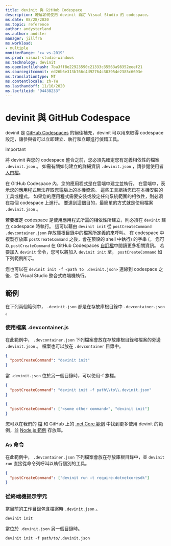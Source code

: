 ```yaml
---
title: devinit 與 GitHub Codespace
description: 瞭解如何使用 devinit 自訂 Visual Studio 的 codespace。
ms.date: 08/28/2020
ms.topic: reference
author: andysterland
ms.author: andster
manager: jillfra
ms.workload:
- multiple
monikerRange: '>= vs-2019'
ms.prod: visual-studio-windows
ms.technology: devinit
ms.openlocfilehash: 7ba3ff8e22923590c21333c35563a98352eeef21
ms.sourcegitcommit: ed26b6e313b766c4d92764c303954e2385c6693e
ms.translationtype: MT
ms.contentlocale: zh-TW
ms.lasthandoff: 11/10/2020
ms.locfileid: "94438233"
---
```

# <a name="devinit-and-github-codespaces"></a>devinit 與 GitHub Codespace

devinit 是 [GitHub Codespaces](https://github.com/features/codespaces) 的絕佳補充，devinit 可以用來取得 codespace 設定，讓參與者可以立即建立、執行和立即進行偵錯工具。

> [!IMPORTANT]
> 將 devinit 與您的 codespace 整合之前，您必須先確定您有定義相依性的檔案 `.devinit.json` 。 如需有關如何建立的詳細資訊 `.devinit.json` ，請參閱使用者 [入門檔](getting-started-with-devinit.md)。

在 GitHub Codespace 內，您的應用程式是在雲端中建立並執行。 在雲端中，表示您的應用程式無法存取您電腦上的本機資源。 這些工具組括您已在本機安裝的工具或程式。 如果您的應用程式需要安裝或設定任何系統範圍的相依性，則必須在每個 codespace 上進行。 要達到這個目的，最簡單的方式就是使用檔案 `.devinit.json` 。

若要確定 codespace 是使用應用程式所需的相依性所建立，則必須在 `devinit` 建立 codespace 時執行。 這可以藉由 `devinit init` 從 `postCreateCommand` `.devcontainer.json` 存放庫根目錄中的檔案所定義的來呼叫。 在 codespace 中複製存放庫 `postCreateCommand` 之後，會在預設的 shell 中執行) 的字串 (。 您可以 `postCreateCommand` 在 GitHub Codespaces [自訂檔](https://docs.github.com/github/developing-online-with-codespaces/configuring-codespaces-for-your-project)中閱讀更多相關資訊。 若要加入 `devinit` 命令，您可以將加入 `devinit init` 至， `postCreateCommand` 如下列範例所示。

您也可以在 `devinit init -f <path to .devinit.json>` 連線到 codespace 之後，從 Visual Studio 整合式終端機執行。

## <a name="examples"></a>範例

在下列兩個範例中， `.devinit.json` 都是在存放庫根目錄中 `.devcontainer.json` 。

### <a name="with-a-devcontainerjson-file"></a>使用檔案 .devcontainer.js

在此範例中， `.devcontainer.json` 下列檔案會放在存放庫根目錄和檔案的旁邊 `.devinit.json` 。 檔案也可以放在 `.devcontainer` 目錄中。

```json
{
  "postCreateCommand": "devinit init"
}
```

當 `.devinit.json` 位於另一個目錄時，可以使用-f 旗標。

```json
{
  "postCreateCommand": "devinit init -f path\\to\\.devinit.json"
}

```

```json
{
  "postCreateCommand": ["<some other command>", "devinit init"]
}
```

您可以在我們的 [檔](sample-all-tool.md) 和 GitHub 上的 [.net Core 範例](https://github.com/microsoft/devinit-example-dotnet-core) 中找到更多使用 devinit 的範例，並 [Node.js 範例](https://github.com/microsoft/devinit-example-nodejs) 存放庫。

### <a name="as-commands"></a>As 命令

在此範例中， `.devcontainer.json` 下列檔案會放在存放庫根目錄中，並 `devinit run` 直接從命令列呼叫以執行個別的工具。  

```json
{
  "postCreateCommand": ["devinit run –t require-dotnetcoresdk"]
}
```

### <a name="from-a-terminal-prompt"></a>從終端機提示字元

當目前的工作目錄包含檔案時 `.devinit.json` 。

```console
devinit init
```

當位於 `.devinit.json` 另一個目錄時。

```console
devinit init -f path/to/.devinit.json
```
